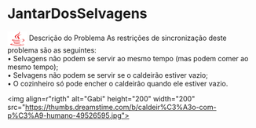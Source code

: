 # JantarDosSelvagens

<img align="center" alt="Gabi" height="30" width="40" src="https://raw.githubusercontent.com/devicons/devicon/master/icons/java/java-plain.svg">
 Descrição do Problema
As restrições de sincronização deste problema são as seguintes:
<br>
• Selvagens não podem se servir ao mesmo tempo (mas podem comer ao mesmo
tempo);
<br>
• Selvagens não podem se servir se o caldeirão estiver vazio;
<br>
• O cozinheiro só pode encher o caldeirão quando ele estiver vazio.

<img align=r"rigth" alt="Gabi" height="200" width="200" src="https://thumbs.dreamstime.com/b/caldeir%C3%A3o-com-p%C3%A9-humano-49526595.jpg">



